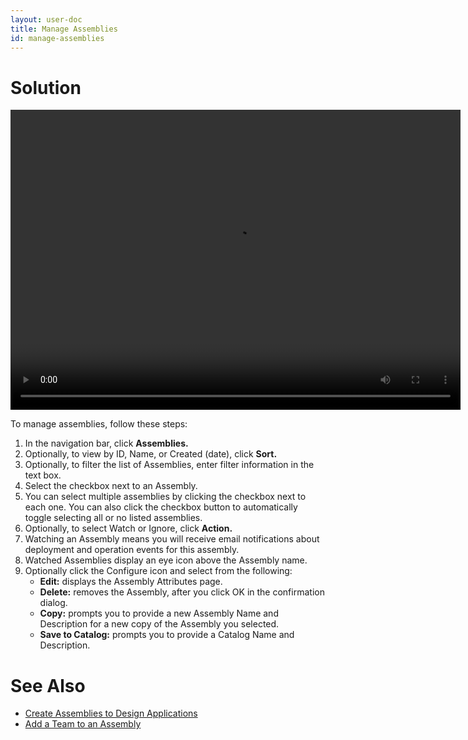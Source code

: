```yaml
---
layout: user-doc
title: Manage Assemblies
id: manage-assemblies
---
```


# Solution

<video width="720" height="480" preload="metadata" controls="" class="grovo-video">
    <source src="http://videos.grovo.com/walmart-oneops-0215_managing-assemblies_4668.webm?vpv=1"video/webm">
    Your browser does not implement HTML5 video. 
</video>

To manage assemblies, follow these steps:


1. In the navigation bar, click **Assemblies.**
2. Optionally, to view by ID, Name, or Created (date), click **Sort.**
3. Optionally, to filter the list of Assemblies, enter filter information in the text box.
4. Select the checkbox next to an Assembly.
5. You can select multiple assemblies by clicking the checkbox next to each one. You can also click the checkbox button to automatically toggle selecting all or no listed assemblies.
6. Optionally, to select Watch or Ignore, click **Action.**
7. Watching an Assembly means you will receive email notifications about deployment and operation events for this assembly.
8. Watched Assemblies display an eye icon above the Assembly name.
9. Optionally click the Configure icon and select from the following:
    * **Edit:** displays the Assembly Attributes page.
    * **Delete:** removes the Assembly, after you click OK in the confirmation dialog.
    * **Copy:** prompts you to provide a new Assembly Name and Description for a new copy of the Assembly you selected.
    * **Save to Catalog:** prompts you to provide a Catalog Name and Description.

# See Also


* <a href="/user/design/create-assemblies-to-design-application.html">Create Assemblies to Design Applications</a>
* <a href="/user/howto/add-team-to-assembly.html">Add a Team to an Assembly</a>